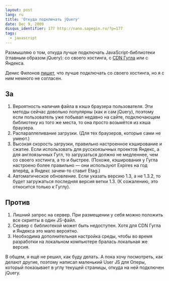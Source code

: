 ```yaml
---
layout: post
lang: ru
title: 'Откуда подключать jQuery'
date: Dec 9, 2009
disqus_identifier: 177 http://nano.sapegin.ru/?p=177
tags:
  - javascript
---
```


Размышляю о том, откуда лучше подключать JavaScript-библиотеки (главным образом jQuery): со своего хостинга, с [CDN Гугла](http://code.google.com/apis/ajaxlibs/) или с Яндекса.

Денис Филонов [пишет](http://dvf.su/2009/12/09/pochemu-gruzit-tolko-so-svoego-servera/), что лучше подключать со своего хостинга, но я с ним немного не согласен.

## За

1. Вероятность наличия файла в кэшэ браузера пользователя. Эти методы сейчас довольно популярны (как и сам jQuery), поэтому если пользователь уже побывал недавно на сайте, подключающем библиотеку из того же места, то она просто возьмётся из кэша браузера.
2. Распараллеливание загрузки. (Для тех браузеров, которые сами не умеют.)
3. Высокая скорость загрузки, правильно настроенное кэширование и сжатие. Если использовать для русскоязычных проектов Яндекс, а для англоязычных Гугл, то загрузаться должно не медленнее, чем со своего хостинга, а то и быстрее. (Похоже, кэширования у Гугла настроено более правильно — они используют Expires на год вперёд, а Яндекс зачем-то ставит Etag.)
4. Автоматическое обновление. Если указать версию 1.3, а не 1.3.2, то будет загружаться последняя версия ветки 1.3. (К сожалению, это относится только к Гуглу).

## Против

1. Лишний запрос на сервер. При размещении у себя можно положить все скрипты в один JS-файл.
2. Сервер с библиотекой может быть недоступен. Хотя для CDN Гугла и Яндекса это мало вероятно.
3. Необходима дополнительная настройка среды, чтобы во время разработки на локальном компьютере бралась локальная же версия.

В общем, я ещё не решил, как буду делать. А пока хочу посмотреть, как делают другие, поэтому написал маленький User JS для Оперы, который показывает в углу текущей страницы, откуда на ней подключен jQuery.
